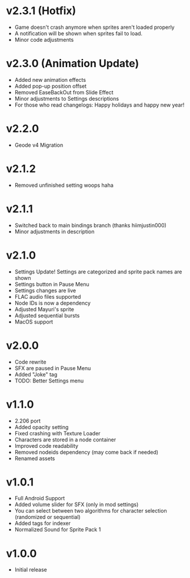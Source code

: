 # v2.3.1 (Hotfix)
 * Game doesn't crash anymore when sprites aren't loaded properly
 * A notification will be shown when sprites fail to load.
 * Minor code adjustments

# v2.3.0 (Animation Update)
 * Added new animation effects
 * Added pop-up position offset
 * Removed EaseBackOut from Slide Effect
 * Minor adjustments to Settings descriptions
 * For those who read changelogs: Happy holidays and happy new year! 

# v2.2.0
 * Geode v4 Migration

# v2.1.2
 * Removed unfinished setting woops haha

# v2.1.1
 * Switched back to main bindings branch (thanks hiimjustin000)
 * Minor adjustments in description

# v2.1.0
 * Settings Update! Settings are categorized and sprite pack names are shown
 * Settings button in Pause Menu
 * Settings changes are live
 * FLAC audio files supported
 * Node IDs is now a dependency
 * Adjusted Mayuri's sprite
 * Adjusted sequential bursts
 * MacOS support

# v2.0.0

 * Code rewrite
 * SFX are paused in Pause Menu
 * Added "Joke" tag
 * TODO: Better Settings menu

# v1.1.0

 * 2.206 port
 * Added opacity setting
 * Fixed crashing with Texture Loader
 * Characters are stored in a node container
 * Improved code readability
 * Removed nodeids dependency (may come back if needed)
 * Renamed assets

# v1.0.1

 * Full Android Support
 * Added volume slider for SFX (only in mod settings)
 * You can select between two algorithms for character selection (randomized or sequential)
 * Added tags for indexer
 * Normalized Sound for Sprite Pack 1

# v1.0.0

 * Initial release